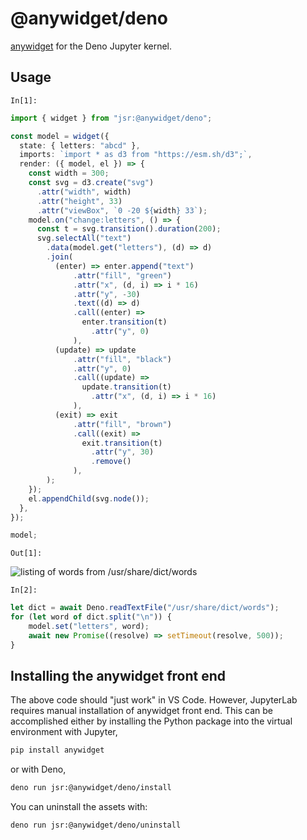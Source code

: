 # @anywidget/deno

[anywidget](https://anywidget.dev) for the Deno Jupyter kernel.

## Usage

`In[1]:`

```typescript
import { widget } from "jsr:@anywidget/deno";

const model = widget({
  state: { letters: "abcd" },
  imports: `import * as d3 from "https://esm.sh/d3";`,
  render: ({ model, el }) => {
    const width = 300;
    const svg = d3.create("svg")
      .attr("width", width)
      .attr("height", 33)
      .attr("viewBox", `0 -20 ${width} 33`);
    model.on("change:letters", () => {
      const t = svg.transition().duration(200);
      svg.selectAll("text")
        .data(model.get("letters"), (d) => d)
        .join(
          (enter) => enter.append("text")
              .attr("fill", "green")
              .attr("x", (d, i) => i * 16)
              .attr("y", -30)
              .text((d) => d)
              .call((enter) =>
                enter.transition(t)
                  .attr("y", 0)
              ),
          (update) => update
              .attr("fill", "black")
              .attr("y", 0)
              .call((update) =>
                update.transition(t)
                  .attr("x", (d, i) => i * 16)
              ),
          (exit) => exit
              .attr("fill", "brown")
              .call((exit) =>
                exit.transition(t)
                  .attr("y", 30)
                  .remove()
              ),
        );
    });
    el.appendChild(svg.node());
  },
});

model;
```

`Out[1]:`

![listing of words from /usr/share/dict/words](https://github.com/manzt/anywidget/assets/24403730/de7e84cf-91cb-4532-9850-6763ff12ea41)

`In[2]:`

```typescript
let dict = await Deno.readTextFile("/usr/share/dict/words");
for (let word of dict.split("\n")) {
	model.set("letters", word);
	await new Promise((resolve) => setTimeout(resolve, 500));
}
```

## Installing the anywidget front end

The above code should "just work" in VS Code. However, JupyterLab requires
manual installation of anywidget front end. This can be accomplished either by
installing the Python package into the virtual environment with Jupyter,

```sh
pip install anywidget
```

or with Deno,

```sh
deno run jsr:@anywidget/deno/install
```

You can uninstall the assets with:

```sh
deno run jsr:@anywidget/deno/uninstall
```
